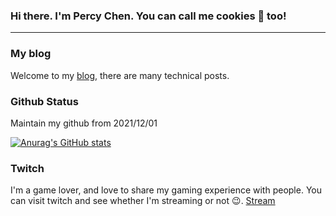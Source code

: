 ### Hi there. I'm Percy Chen. You can call me cookies 🍪 too!
---

### My blog
Welcome to my [blog](https://chenpercy.github.io/), there are many technical posts.

### Github Status
Maintain my github from 2021/12/01

[![Anurag's GitHub stats](https://github-readme-stats.vercel.app/api?username=chenpercy)](https://github.com/anuraghazra/github-readme-stats)

### Twitch
I'm a game lover, and love to share my gaming experience with people. You can visit twitch and see whether I'm streaming or not 😉. 
[Stream](https://www.twitch.tv/thincookie)

<!--
**chenpercy/chenpercy** is a ✨ _special_ ✨ repository because its `README.md` (this file) appears on your GitHub profile.

Here are some ideas to get you started:

- 🔭 I’m currently working on ...
- 🌱 I’m currently learning ...
- 👯 I’m looking to collaborate on ...
- 🤔 I’m looking for help with ...
- 💬 Ask me about ...
- 📫 How to reach me: ...
- 😄 Pronouns: ...
- ⚡ Fun fact: ...
-->
